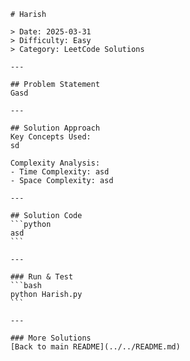 
        # Harish

        > Date: 2025-03-31  
        > Difficulty: Easy  
        > Category: LeetCode Solutions  

        ---

        ## Problem Statement  
        Gasd

        ---

        ## Solution Approach  
        Key Concepts Used:  
        sd

        Complexity Analysis:  
        - Time Complexity: asd  
        - Space Complexity: asd  

        ---

        ## Solution Code  
        ```python
        asd
        ```

        ---

        ### Run & Test  
        ```bash
        python Harish.py
        ```

        ---

        ### More Solutions  
        [Back to main README](../../README.md)
        